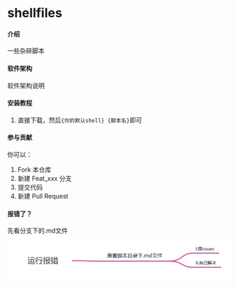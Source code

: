# shellfiles

#### 介绍
一些杂碎脚本

#### 软件架构
软件架构说明


#### 安装教程

1.  直接下载，然后`{你的默认shell} {脚本名}`即可



#### 参与贡献
你可以：
1.  Fork 本仓库
2.  新建 Feat_xxx 分支
3.  提交代码
4.  新建 Pull Request

#### 报错了？

先看分支下的.md文件
![输入图片说明](.gitee/Central%20Topic.jpg)
